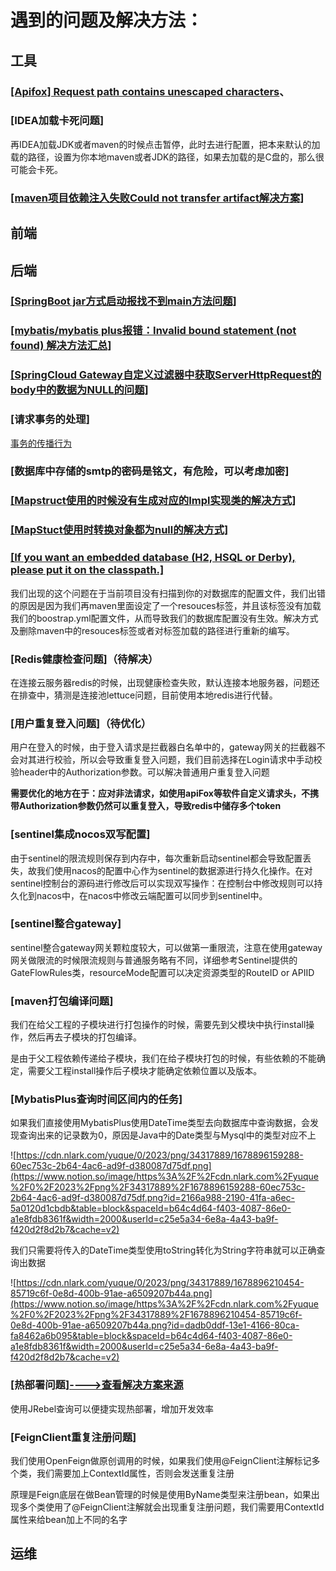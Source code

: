 # 遇到的问题及解决方法：

## 工具

### [[Apifox] Request path contains unescaped characters](https://blog.csdn.net/m0_52133525/article/details/127996328)、

### [IDEA加载卡死问题]

再IDEA加载JDK或者maven的时候点击暂停，此时去进行配置，把本来默认的加载的路径，设置为你本地maven或者JDK的路径，如果去加载的是C盘的，那么很可能会卡死。

### [[maven项目依赖注入失败Could not transfer artifact解决方案]](https://blog.csdn.net/qq_50790981/article/details/125139450)

## 前端

## 后端

### [[SpringBoot jar方式启动报找不到main方法问题]](https://blog.csdn.net/MiLan_1/article/details/120437974)

### [[mybatis/mybatis plus报错：Invalid bound statement (not found) 解决方法汇总]](https://blog.csdn.net/mashangzhifu/article/details/122808181)

### [[SpringCloud Gateway自定义过滤器中获取ServerHttpRequest的body中的数据为NULL的问题]](https://blog.csdn.net/Zhangsama1/article/details/129444854?spm=1001.2014.3001.5502)

### [请求事务的处理]

[事务的传播行为](https://javaguide.cn/system-design/framework/spring/spring-knowledge-and-questions-summary.html#spring-%E4%BA%8B%E5%8A%A1%E4%B8%AD%E5%93%AA%E5%87%A0%E7%A7%8D%E4%BA%8B%E5%8A%A1%E4%BC%A0%E6%92%AD%E8%A1%8C%E4%B8%BA)

### [数据库中存储的smtp的密码是铭文，有危险，可以考虑加密]

### [[Mapstruct使用的时候没有生成对应的Impl实现类的解决方式]](https://www.qetool.com/scripts/view/8442.html)

### [[MapStuct使用时转换对象都为null的解决方式]](https://blog.csdn.net/qq_41169544/article/details/127675917)

### [[If you want an embedded database (H2, HSQL or Derby), please put it on the classpath.]](https://blog.csdn.net/Zhangsama1/article/details/129355872?spm=1001.2014.3001.5502)

我们出现的这个问题在于当前项目没有扫描到你的对数据库的配置文件，我们出错的原因是因为我们再maven里面设定了一个resouces标签，并且该标签没有加载我们的boostrap.yml配置文件，从而导致我们的数据库配置没有生效。解决方式及删除maven中的resouces标签或者对标签加载的路径进行重新的编写。

### [Redis健康检查问题]（待解决）

在连接云服务器redis的时候，出现健康检查失败，默认连接本地服务器，问题还在排查中，猜测是连接池lettuce问题，目前使用本地redis进行代替。

### [用户重复登入问题]（待优化）

用户在登入的时候，由于登入请求是拦截器白名单中的，gateway网关的拦截器不会对其进行校验，所以会导致重复登入问题，我们目前选择在Login请求中手动校验header中的Authorization参数。可以解决普通用户重复登入问题

**需要优化的地方在于：应对非法请求，如使用apiFox等软件自定义请求头，不携带Authorization参数仍然可以重复登入，导致redis中储存多个token**

### [sentinel集成nocos双写配置]

由于sentinel的限流规则保存到内存中，每次重新启动sentinel都会导致配置丢失，故我们使用nacos的配置中心作为sentinel的数据源进行持久化操作。在对sentinel控制台的源码进行修改后可以实现双写操作：在控制台中修改规则可以持久化到nacos中，在nacos中修改云端配置可以同步到sentinel中。

### [sentinel整合gateway]

sentinel整合gateway网关颗粒度较大，可以做第一重限流，注意在使用gateway网关做限流的时候限流规则与普通服务略有不同，详细参考Sentinel提供的GateFlowRules类，resourceMode配置可以决定资源类型的RouteID or APIID

### [maven打包编译问题]

我们在给父工程的子模块进行打包操作的时候，需要先到父模块中执行install操作，然后再去子模块的打包编译。

是由于父工程依赖传递给子模块，我们在给子模块打包的时候，有些依赖的不能确定，需要父工程install操作后子模块才能确定依赖位置以及版本。

### [MybatisPlus查询时间区间内的任务]

如果我们直接使用MybatisPlus使用DateTime类型去向数据库中查询数据，会发现查询出来的记录数为0，原因是Java中的Date类型与Mysql中的类型对应不上

![https://cdn.nlark.com/yuque/0/2023/png/34317889/1678896159288-60ec753c-2b64-4ac6-ad9f-d380087d75df.png](https://www.notion.so/image/https%3A%2F%2Fcdn.nlark.com%2Fyuque%2F0%2F2023%2Fpng%2F34317889%2F1678896159288-60ec753c-2b64-4ac6-ad9f-d380087d75df.png?id=2166a988-2190-41fa-a6ec-5a0120d1cbdb&table=block&spaceId=b64c4d64-f403-4087-86e0-a1e8fdb8361f&width=2000&userId=c25e5a34-6e8a-4a43-ba9f-f420d2f8d2b7&cache=v2)

我们只需要将传入的DateTime类型使用toString转化为String字符串就可以正确查询出数据

![https://cdn.nlark.com/yuque/0/2023/png/34317889/1678896210454-85719c6f-0e8d-400b-91ae-a6509207b44a.png](https://www.notion.so/image/https%3A%2F%2Fcdn.nlark.com%2Fyuque%2F0%2F2023%2Fpng%2F34317889%2F1678896210454-85719c6f-0e8d-400b-91ae-a6509207b44a.png?id=dadb0ddf-13e1-4166-80ca-fa8462a6b095&table=block&spaceId=b64c4d64-f403-4087-86e0-a1e8fdb8361f&width=2000&userId=c25e5a34-6e8a-4a43-ba9f-f420d2f8d2b7&cache=v2)

### [热部署问题][---->查看解决方案来源](https://blog.csdn.net/BBsatan/article/details/110919245)

使用JRebel查询可以便捷实现热部署，增加开发效率

### [FeignClient重复注册问题]

我们使用OpenFeign做原创调用的时候，如果我们使用@FeignClient注解标记多个类，我们需要加上ContextId属性，否则会发送重复注册

原理是Feign底层在做Bean管理的时候是使用ByName类型来注册bean，如果出现多个类使用了@FeignClient注解就会出现重复注册问题，我们需要用ContextId属性来给bean加上不同的名字

## 运维
